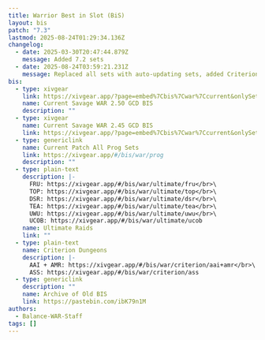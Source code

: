 ```yaml
---
title: Warrior Best in Slot (BiS)
layout: bis
patch: "7.3"
lastmod: 2025-08-24T01:29:34.136Z
changelog:
  - date: 2025-03-30T20:47:44.879Z
    message: Added 7.2 sets
  - date: 2025-08-24T03:59:21.231Z
    message: Replaced all sets with auto-updating sets, added Criterion sets
bis:
  - type: xivgear
    link: https://xivgear.app/?page=embed%7Cbis%7Cwar%7Ccurrent&onlySetIndex=0
    name: Current Savage WAR 2.50 GCD BIS
    description: ""
  - type: xivgear
    name: Current Savage WAR 2.45 GCD BIS
    link: https://xivgear.app/?page=embed%7Cbis%7Cwar%7Ccurrent&onlySetIndex=1
  - type: genericlink
    name: Current Patch All Prog Sets
    link: https://xivgear.app/#/bis/war/prog
    description: ""
  - type: plain-text
    description: |-
      FRU: https://xivgear.app/#/bis/war/ultimate/fru</br>\
      TOP: https://xivgear.app/#/bis/war/ultimate/top</br>\
      DSR: https://xivgear.app/#/bis/war/ultimate/dsr</br>\
      TEA: https://xivgear.app/#/bis/war/ultimate/tea</br>\
      UWU: https://xivgear.app/#/bis/war/ultimate/uwu</br>\
      UCOB: https://xivgear.app/#/bis/war/ultimate/ucob
    name: Ultimate Raids
    link: ""
  - type: plain-text
    name: Criterion Dungeons
    description: |-
      AAI + AMR: https://xivgear.app/#/bis/war/criterion/aai+amr</br>\
      ASS: https://xivgear.app/#/bis/war/criterion/ass
  - type: genericlink
    description: ""
    name: Archive of Old BIS
    link: https://pastebin.com/ibK79n1M
authors:
  - Balance-WAR-Staff
tags: []
---
```

